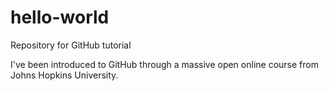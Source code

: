 # hello-world
Repository for GitHub tutorial

I've been introduced to GitHub through a massive open online course from Johns Hopkins University.
